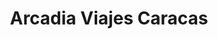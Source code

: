 ---
title: "Arcadia Viajes Caracas"
url: /caracas/arcadia-viajes-caracas/
shop: agencia de viajes
---
